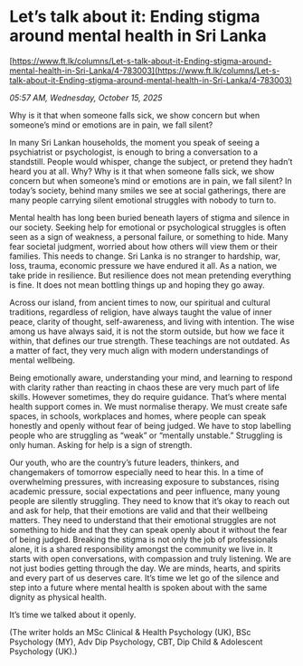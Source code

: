 # Let’s talk about it: Ending stigma around mental health in Sri Lanka

[https://www.ft.lk/columns/Let-s-talk-about-it-Ending-stigma-around-mental-health-in-Sri-Lanka/4-783003](https://www.ft.lk/columns/Let-s-talk-about-it-Ending-stigma-around-mental-health-in-Sri-Lanka/4-783003)

*05:57 AM, Wednesday, October 15, 2025*

Why is it that when someone falls sick, we show concern but when someone’s mind or emotions are in pain, we fall silent?

In many Sri Lankan households, the moment you speak of seeing a psychiatrist or psychologist, is enough to bring a conversation to a standstill. People would whisper, change the subject, or pretend they hadn’t heard you at all. Why? Why is it that when someone falls sick, we show concern but when someone’s mind or emotions are in pain, we fall silent? In today’s society, behind many smiles we see at social gatherings, there are many people carrying silent emotional struggles with nobody to turn to.

Mental health has long been buried beneath layers of stigma and silence in our society. Seeking help for emotional or psychological struggles is often seen as a sign of weakness, a personal failure, or something to hide. Many fear societal judgment, worried about how others will view them or their families. This needs to change. Sri Lanka is no stranger to hardship, war, loss, trauma, economic pressure we have endured it all. As a nation, we take pride in resilience. But resilience does not mean pretending everything is fine. It does not mean bottling things up and hoping they go away.

Across our island, from ancient times to now, our spiritual and cultural traditions, regardless of religion, have always taught the value of inner peace, clarity of thought, self-awareness, and living with intention. The wise among us have always said, it is not the storm outside, but how we face it within, that defines our true strength. These teachings are not outdated. As a matter of fact, they very much align with modern understandings of mental wellbeing.

Being emotionally aware, understanding your mind, and learning to respond with clarity rather than reacting in chaos these are very much part of life skills. However sometimes, they do require guidance. That’s where mental health support comes in. We must normalise therapy. We must create safe spaces, in schools, workplaces and homes, where people can speak honestly and openly without fear of being judged. We have to stop labelling people who are struggling as “weak” or “mentally unstable.” Struggling is only human. Asking for help is a sign of strength.

Our youth, who are the country’s future leaders, thinkers, and changemakers of tomorrow especially need to hear this. In a time of overwhelming pressures, with increasing exposure to substances, rising academic pressure, social expectations and peer influence, many young people are silently struggling. They need to know that it’s okay to reach out and ask for help, that their emotions are valid and that their wellbeing matters. They need to understand that their emotional struggles are not something to hide and that they can speak openly about it without the fear of being judged. Breaking the stigma is not only the job of professionals alone, it is a shared responsibility amongst the community we live in. It starts with open conversations, with compassion and truly listening. We are not just bodies getting through the day. We are minds, hearts, and spirits and every part of us deserves care. It’s time we let go of the silence and step into a future where mental health is spoken about with the same dignity as physical health.

It’s time we talked about it openly.

(The writer holds an MSc Clinical & Health Psychology (UK), BSc Psychology (MY), Adv Dip Psychology, CBT, Dip Child & Adolescent Psychology (UK).)


